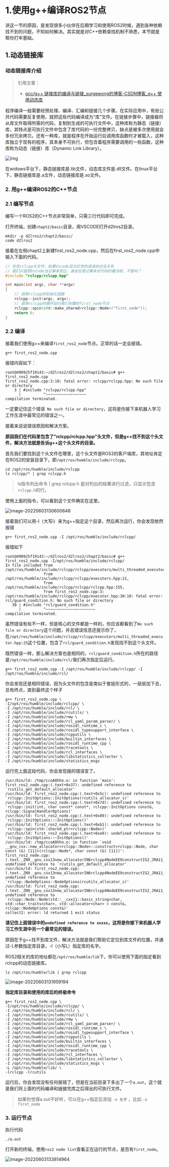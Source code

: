 # 1.使用g++编译ROS2节点

讲这一节的原因，是发现很多小伙伴在后期学习和使用ROS2时候，遇到各种依赖找不到的问题，不知如何解决。其实就是对C++依赖查找机制不熟悉，本节就是帮你打牢基础。

## 1.动态链接库

### 动态链接库介绍

> 引用文章：
>
> - [gcc/g++ 链接库的编译与链接_surgewong的博客-CSDN博客_g++ 使用动态库](https://blog.csdn.net/surgewong/article/details/39236707)

程序编译一般需要经预处理、编译、汇编和链接几个步骤。在实际应用中，有些公共代码需要反复使用，就把这些代码编译成为“库”文件。在链接步骤中，链接器将从库文件取得所需的代码，复制到生成的可执行文件中，这种库称为静态（链接）库，其特点是可执行文件中包含了库代码的一份完整拷贝，缺点是被多次使用就会多份冗余拷贝。还有一种库，就是程序在开始运行后调用库函数时才被载入，这种库独立于现有的程序，其本身不可执行，但包含着程序需要调用的一些函数，这种库称为动态（链接）库（Dynamic Link Library）。

![img](1.使用g++编译ROS2节点/imgs/SouthEast.png)

在widows平台下，静态链接库是.lib文件，动态库文件是.dll文件。在linux平台下，静态链接库是.a文件，动态链接库是.so文件。

### 2. 用g++编译ROS2的C++节点

### 2.1 编写节点

编写一个ROS2的C++节点非常简单，只需三行代码即可完成。

打开终端，创建`chapt2/basic`目录，用VSCODE打开d2lros2目录。

```shell
mkdir -p d2lros2/chapt2/basic/
code d2lros2
```

接着在左侧chapt2上新建first_ros2_node.cpp，然后在first_ros2_node.cpp中输入下面的代码。

```c++
// 包含rclcpp头文件，如果Vscode显示红色的波浪线也没关系
// 我们只是把VsCode当记事本而已，谁会在意记事本对代码的看法呢，不是吗？
#include "rclcpp/rclcpp.hpp"

int main(int argc, char **argv)
{
    // 调用rclcpp的初始化函数
    rclcpp::init(argc, argv);
    // 调用rclcpp的循环运行我们创建的first_node节点
    rclcpp::spin(std::make_shared<rclcpp::Node>("first_node"));
    return 0;
}
```

### 2.2 编译

接着我们使用g++来编译`first_ros2_node`节点。正常的话一定会报错。

```
g++ first_ros2_node.cpp 
```

报错内容如下：

```
root@490925f19143:~/d2lros2/d2lros2/chapt2/basic# g++ first_ros2_node.cpp 
first_ros2_node.cpp:3:10: fatal error: rclcpp/rclcpp.hpp: No such file or directory
    3 | #include "rclcpp/rclcpp.hpp"
      |          ^~~~~~~~~~~~~~~~~~~
compilation terminated.
```

一定要记住这个错误` No such file or directory`，这将是你接下来机器人学习工作生涯中最常见的错误之一。

接着来说说错误原因和解决方案。

**原因我们在代码里包含了"rclcpp/rclcpp.hpp"头文件，但是g++找不到这个头文件，解决方法就是告诉g++这个头文件的目录。**

首先我们要找到这个头文件在哪里，这个头文件是ROS2的客户端库，其地址肯定在ROS2的安装目录下，即`/opt/ros/humble/include/rclcpp`。

```
cd /opt/ros/humble/include/rclcpp
ls rclcpp/* | grep rclcpp.h
```

> ls指令列出命令 | grep rclcpp.h 是对列出的结果进行过滤，只显示包含`rclcpp.h`的行。

使用上面的指令，可以看到这个文件确实在这里。

![image-20220603130600648](1.使用g++编译ROS2节点/imgs/image-20220603130600648.png)

接着我们可以用-I（大写i）来为g++指定这个目录，然后再次运行，你会发现依然报错

```
g++ first_ros2_node.cpp -I /opt/ros/humble/include/rclcpp/ 
```

报错如下

```
root@490925f19143:~/d2lros2/d2lros2/chapt2/basic# g++ first_ros2_node.cpp -I/opt/ros/humble/include/rclcpp/ 
In file included from /opt/ros/humble/include/rclcpp/rclcpp/executors/multi_threaded_executor.hpp:25,
                 from /opt/ros/humble/include/rclcpp/rclcpp/executors.hpp:21,
                 from /opt/ros/humble/include/rclcpp/rclcpp/rclcpp.hpp:155,
                 from first_ros2_node.cpp:3:
/opt/ros/humble/include/rclcpp/rclcpp/executor.hpp:30:10: fatal error: rcl/guard_condition.h: No such file or directory
   30 | #include "rcl/guard_condition.h"
      |          ^~~~~~~~~~~~~~~~~~~~~~~
compilation terminated.
```

虽然错误有些不一样，但是核心的文件都是一样的，你应该都看到了`No such file or directory`这个问题，并且错误信息还提示你了，在`/opt/ros/humble/include/rclcpp/rclcpp/executors/multi_threaded_executor.hpp:25`这个位置，包含了`rcl/guard_condition.h`发现找不到这个头文件。

既然错误一样，那么解决方案也是相同的，`rcl/guard_condition.h`所在的路径是` /opt/ros/humble/include/rcl/ `我们再次指定后运行。

```
g++ first_ros2_node.cpp -I /opt/ros/humble/include/rclcpp/ -I /opt/ros/humble/include/rcl/
```

你会发现还是相同错误，因为头文件的包含是类似于套娃形式的，一层层加下去，总有终点，直到最终这个样子

```shell
g++ first_ros2_node.cpp \
-I/opt/ros/humble/include/rclcpp/ \
-I /opt/ros/humble/include/rcl/ \
-I /opt/ros/humble/include/rcutils/ \
-I /opt/ros/humble/include/rmw \
-I /opt/ros/humble/include/rcl_yaml_param_parser/ \
-I /opt/ros/humble/include/rosidl_runtime_c \
-I /opt/ros/humble/include/rosidl_typesupport_interface \
-I /opt/ros/humble/include/rcpputils \
-I /opt/ros/humble/include/builtin_interfaces \
-I /opt/ros/humble/include/rosidl_runtime_cpp \
-I /opt/ros/humble/include/tracetools \
-I /opt/ros/humble/include/rcl_interfaces \
-I /opt/ros/humble/include/libstatistics_collector \
-I /opt/ros/humble/include/statistics_msgs
```

运行完上面这段代码，你会发现报的错误变了。

```
/usr/bin/ld: /tmp/ccoA8hho.o: in function `main':
first_ros2_node.cpp:(.text+0x37): undefined reference to `rcutils_get_default_allocator'
/usr/bin/ld: first_ros2_node.cpp:(.text+0x5c): undefined reference to `rclcpp::InitOptions::InitOptions(rcutils_allocator_s)'
/usr/bin/ld: first_ros2_node.cpp:(.text+0x7d): undefined reference to `rclcpp::init(int, char const* const*, rclcpp::InitOptions const&, rclcpp::SignalHandlerOptions)'
/usr/bin/ld: first_ros2_node.cpp:(.text+0x89): undefined reference to `rclcpp::InitOptions::~InitOptions()'
/usr/bin/ld: first_ros2_node.cpp:(.text+0xb1): undefined reference to `rclcpp::spin(std::shared_ptr<rclcpp::Node>)'
/usr/bin/ld: first_ros2_node.cpp:(.text+0xe9): undefined reference to `rclcpp::InitOptions::~InitOptions()'
/usr/bin/ld: /tmp/ccoA8hho.o: in function `void __gnu_cxx::new_allocator<rclcpp::Node>::construct<rclcpp::Node, char const (&) [11]>(rclcpp::Node*, char const (&) [11])':
first_ros2_node.cpp:(.text._ZN9__gnu_cxx13new_allocatorIN6rclcpp4NodeEE9constructIS2_JRA11_KcEEEvPT_DpOT0_[_ZN9__gnu_cxx13new_allocatorIN6rclcpp4NodeEE9constructIS2_JRA11_KcEEEvPT_DpOT0_]+0x86): undefined reference to `rcutils_get_default_allocator'
/usr/bin/ld: first_ros2_node.cpp:(.text._ZN9__gnu_cxx13new_allocatorIN6rclcpp4NodeEE9constructIS2_JRA11_KcEEEvPT_DpOT0_[_ZN9__gnu_cxx13new_allocatorIN6rclcpp4NodeEE9constructIS2_JRA11_KcEEEvPT_DpOT0_]+0xb7): undefined reference to `rclcpp::NodeOptions::NodeOptions(rcutils_allocator_s)'
/usr/bin/ld: first_ros2_node.cpp:(.text._ZN9__gnu_cxx13new_allocatorIN6rclcpp4NodeEE9constructIS2_JRA11_KcEEEvPT_DpOT0_[_ZN9__gnu_cxx13new_allocatorIN6rclcpp4NodeEE9constructIS2_JRA11_KcEEEvPT_DpOT0_]+0xe7): undefined reference to `rclcpp::Node::Node(std::__cxx11::basic_string<char, std::char_traits<char>, std::allocator<char> > const&, rclcpp::NodeOptions const&)'
collect2: error: ld returned 1 exit status
```

**请记住上面错误中的`undefined reference to xxxxx`，这将是你接下来机器人学习工作生涯中另一个最常见的错误。**

原因在于g++找不到库文件，解决方法就是我们帮助它定位到库文件的位置，并通过-L参数指定库目录，-l（小写L）指定库的名字。

ROS2相关的库的地址都在`/opt/ros/humble/lib`下，你可以使用下面的指定看到rclcpp的动态链接库。

```
ls /opt/ros/humble/lib | grep rclcpp
```

![image-20220603131959194](1.使用g++编译ROS2节点/imgs/image-20220603131959194.png)

**指定库目录和使用的库后的终极命令**

```shell
g++ first_ros2_node.cpp \
-I/opt/ros/humble/include/rclcpp/ \
-I /opt/ros/humble/include/rcl/ \
-I /opt/ros/humble/include/rcutils/ \
-I /opt/ros/humble/include/rmw \
-I /opt/ros/humble/include/rcl_yaml_param_parser/ \
-I /opt/ros/humble/include/rosidl_runtime_c \
-I /opt/ros/humble/include/rosidl_typesupport_interface \
-I /opt/ros/humble/include/rcpputils \
-I /opt/ros/humble/include/builtin_interfaces \
-I /opt/ros/humble/include/rosidl_runtime_cpp \
-I /opt/ros/humble/include/tracetools \
-I /opt/ros/humble/include/rcl_interfaces \
-I /opt/ros/humble/include/libstatistics_collector \
-I /opt/ros/humble/include/statistics_msgs \
-L /opt/ros/humble/lib/ \
-lrclcpp -lrcutils
```

运行后，你会发现没有任何报错了，但是在当前目录下多出了一个`a.out`，这个就是我们将上面的代码编译和链接完库之后得出的可执行文件。

> 如果你觉得a.out不好听，可以在g++指定后添加 `-o 名字`  ，比如 `-o first_node`

### 3. 运行节点

执行代码

```
./a.out
```

打开新的终端，使用`ros2 node list`查看正在运行的节点，是否有`first_node`。

![image-20220603133814964](1.使用g++编译ROS2节点/imgs/image-20220603133814964.png)
